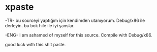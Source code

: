 # xpaste
 
 -TR-
bu sourceyi yaptığım için kendimden utanıyorum.
Debug/x86 ile derleyin.
bu bok hile ile iyi şanslar.

-ENG-
I am ashamed of myself for this source.
Compile with Debug/x86.

good luck with this shit paste.
